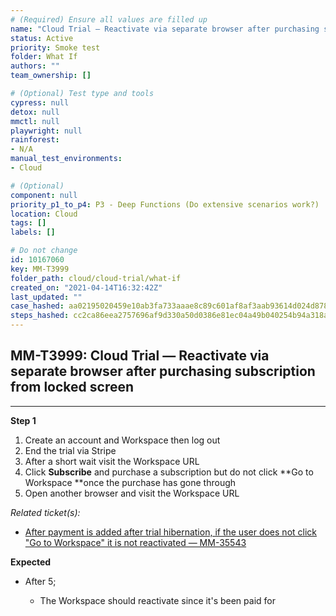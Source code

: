 ```yaml
---
# (Required) Ensure all values are filled up
name: "Cloud Trial — Reactivate via separate browser after purchasing subscription from locked screen"
status: Active
priority: Smoke test
folder: What If
authors: ""
team_ownership: []

# (Optional) Test type and tools
cypress: null
detox: null
mmctl: null
playwright: null
rainforest: 
- N/A
manual_test_environments: 
- Cloud

# (Optional)
component: null
priority_p1_to_p4: P3 - Deep Functions (Do extensive scenarios work?)
location: Cloud
tags: []
labels: []

# Do not change
id: 10167060
key: MM-T3999
folder_path: cloud/cloud-trial/what-if
created_on: "2021-04-14T16:32:42Z"
last_updated: ""
case_hashed: aa02195020459e10ab3fa733aaae8c89c601af8af3aab93614d024d8784f52ac864291ecedba6a9aa791be3769aa931d
steps_hashed: cc2ca86eea2757696af9d330a50d0386e81ec04a49b040254b94a318afc910c4a4785c1f97c06c99c13e5cb691721e4a
---
```


## MM-T3999: Cloud Trial — Reactivate via separate browser after purchasing subscription from locked screen

---

**Step 1**

1. Create an account and Workspace then log out
2. End the trial via Stripe
3. After a short wait visit the Workspace URL
4. Click **Subscribe** and purchase a subscription but do not click \*\*Go to Workspace \*\*once the purchase has gone through
5. Open another browser and visit the Workspace URL

_Related ticket(s):_

- [After payment is added after trial hibernation, if the user does not click "Go to Workspace" it is not reactivated — MM-35543](https://mattermost.atlassian.net/browse/MM-35543)

**Expected**

- After 5;

  - The Workspace should reactivate since it's been paid for
